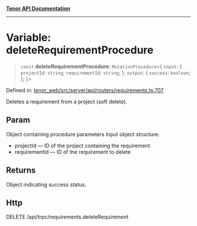 [**Tenor API Documentation**](../../README.md)

***

# Variable: deleteRequirementProcedure

> `const` **deleteRequirementProcedure**: `MutationProcedure`\<\{ `input`: \{ `projectId`: `string`; `requirementId`: `string`; \}; `output`: \{ `success`: `boolean`; \}; \}\>

Defined in: [tenor\_web/src/server/api/routers/requirements.ts:707](https://github.com/Apantli/Tenor/blob/551fcec623199ab0ac9668d926e7d67c9012d18e/tenor_web/src/server/api/routers/requirements.ts#L707)

Deletes a requirement from a project (soft delete).

## Param

Object containing procedure parameters
Input object structure:
- projectId — ID of the project containing the requirement
- requirementId — ID of the requirement to delete

## Returns

Object indicating success status.

## Http

DELETE /api/trpc/requirements.deleteRequirement
